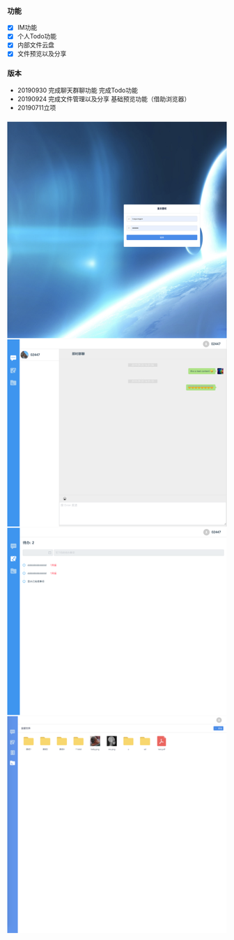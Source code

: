 ### 功能
- [x] IM功能   
- [x] 个人Todo功能
- [x] 内部文件云盘
- [x] 文件预览以及分享   

### 版本
* 20190930 完成聊天群聊功能 完成Todo功能
* 20190924 完成文件管理以及分享 基础预览功能（借助浏览器）
* 20190711立项

### 
![登录](https://raw.githubusercontent.com/gytai/meyer-tools/master/docs/ui/login.png)
![聊天](https://raw.githubusercontent.com/gytai/meyer-tools/master/docs/ui/chat.png)
![Todo面板](https://raw.githubusercontent.com/gytai/meyer-tools/master/docs/ui/todo.png)
![文件管理](https://raw.githubusercontent.com/gytai/meyer-tools/master/docs/ui/file.png)
